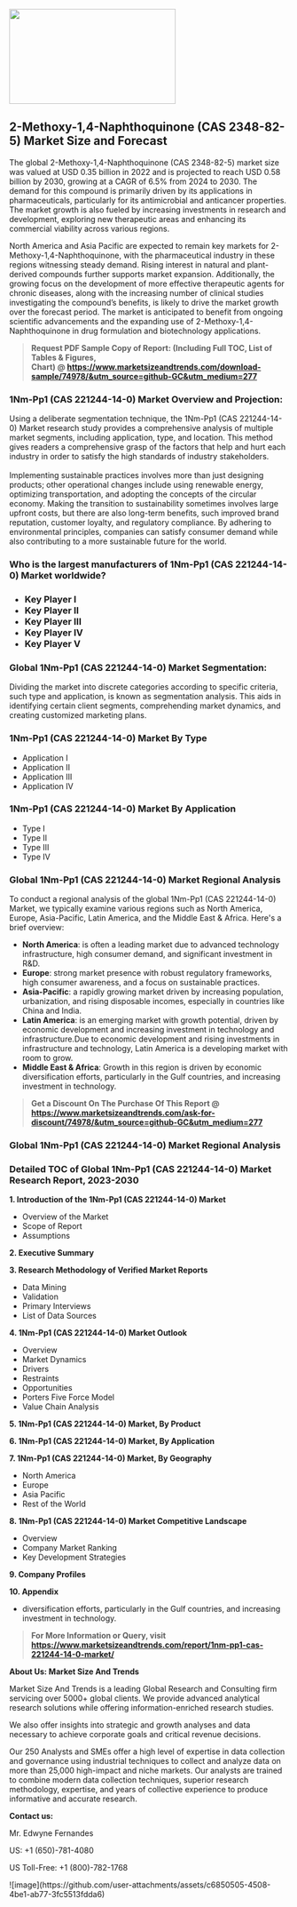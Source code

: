 <p><img class="alignnone size-medium wp-image-20088" src="https://ffe5etoiles.com/wp-content/uploads/2024/12/MST1-300x171.png" alt="" width="300" height="171" /></p><h2>2-Methoxy-1,4-Naphthoquinone (CAS 2348-82-5) Market Size and Forecast</h2><p>The global 2-Methoxy-1,4-Naphthoquinone (CAS 2348-82-5) market size was valued at USD 0.35 billion in 2022 and is projected to reach USD 0.58 billion by 2030, growing at a CAGR of 6.5% from 2024 to 2030. The demand for this compound is primarily driven by its applications in pharmaceuticals, particularly for its antimicrobial and anticancer properties. The market growth is also fueled by increasing investments in research and development, exploring new therapeutic areas and enhancing its commercial viability across various regions.</p><p>North America and Asia Pacific are expected to remain key markets for 2-Methoxy-1,4-Naphthoquinone, with the pharmaceutical industry in these regions witnessing steady demand. Rising interest in natural and plant-derived compounds further supports market expansion. Additionally, the growing focus on the development of more effective therapeutic agents for chronic diseases, along with the increasing number of clinical studies investigating the compound’s benefits, is likely to drive the market growth over the forecast period. The market is anticipated to benefit from ongoing scientific advancements and the expanding use of 2-Methoxy-1,4-Naphthoquinone in drug formulation and biotechnology applications.</p></p><blockquote id="" class=""><strong>Request PDF Sample Copy of Report: (Including Full TOC, List of Tables &amp; Figures, Chart)&nbsp;@&nbsp;<strong><a href="https://www.marketsizeandtrends.com/download-sample/74978/&utm_source=github-GC&utm_medium=277" target="_blank">https://www.marketsizeandtrends.com/download-sample/74978/&utm_source=github-GC&utm_medium=277</a></strong></strong></blockquote><h3 id="" class="">1Nm-Pp1 (CAS 221244-14-0) Market&nbsp;Overview and Projection:</h3><p id="" class="">Using a deliberate segmentation technique, the 1Nm-Pp1 (CAS 221244-14-0) Market research study provides a comprehensive analysis of multiple market segments, including application, type, and location. This method gives readers a comprehensive grasp of the factors that help and hurt each industry in order to satisfy the high standards of industry stakeholders. <br /> <br />Implementing sustainable practices involves more than just designing products; other operational changes include using renewable energy, optimizing transportation, and adopting the concepts of the circular economy. Making the transition to sustainability sometimes involves large upfront costs, but there are also long-term benefits, such improved brand reputation, customer loyalty, and regulatory compliance. By adhering to environmental principles, companies can satisfy consumer demand while also contributing to a more sustainable future for the world.</p><h3 id="" class="">Who is the largest manufacturers of&nbsp;1Nm-Pp1 (CAS 221244-14-0) Market worldwide?</h3><h3 class=""><p><ul><li>Key Player I </li><li> Key Player II </li><li> Key Player III </li><li> Key Player IV </li><li> Key Player V</li></ul></p></h3><h3 id="" class="">Global&nbsp;1Nm-Pp1 (CAS 221244-14-0) Market Segmentation:</h3><p id="" class="">Dividing the market into discrete categories according to specific criteria, such type and application, is known as segmentation analysis. This aids in identifying certain client segments, comprehending market dynamics, and creating customized marketing plans.</p><h3 id="" class="">1Nm-Pp1 (CAS 221244-14-0) Market&nbsp;By Type</h3><p><p><ul><li>Application I</li><li> Application II</li><li> Application III</li><li> Application IV</p></li></ul></p></p><h3 id="" class="">1Nm-Pp1 (CAS 221244-14-0) Market&nbsp;By Application</h3><p class=""><p><ul><li>Type I</li><li> Type II</li><li> Type III</li><li> Type IV</li></ul></p></p><h3 id="" class="">Global 1Nm-Pp1 (CAS 221244-14-0) Market Regional Analysis</h3><p id="" class="">To conduct a regional analysis of the global 1Nm-Pp1 (CAS 221244-14-0) Market, we typically examine various regions such as North America, Europe, Asia-Pacific, Latin America, and the Middle East &amp; Africa. Here's a brief overview:</p><ul><li><strong>North America</strong>: is often a leading market due to advanced technology infrastructure, high consumer demand, and significant investment in R&amp;D.</li><li><strong>Europe</strong>: strong market presence with robust regulatory frameworks, high consumer awareness, and a focus on sustainable practices.</li><li><strong>Asia-Pacific</strong>: a rapidly growing market driven by increasing population, urbanization, and rising disposable incomes, especially in countries like China and India.</li><li><strong>Latin America</strong>: is an emerging market with growth potential, driven by economic development and increasing investment in technology and infrastructure.Due to economic development and rising investments in infrastructure and technology, Latin America is a developing market with room to grow.</li><li><strong>Middle East &amp; Africa</strong>: Growth in this region is driven by economic diversification efforts, particularly in the Gulf countries, and increasing investment in technology.</li></ul><blockquote id="" class=""><strong>Get a Discount On The Purchase Of This Report @ <strong><a href="https://www.marketsizeandtrends.com/ask-for-discount/74978/&utm_source=github-GC&utm_medium=277" target="_blank">https://www.marketsizeandtrends.com/ask-for-discount/74978/&utm_source=github-GC&utm_medium=277</a></strong></strong></blockquote><h3 id="" class="">Global 1Nm-Pp1 (CAS 221244-14-0) Market Regional Analysis</h3><h3 id="" class="">Detailed TOC of Global 1Nm-Pp1 (CAS 221244-14-0) Market Research Report, 2023-2030</h3><p id="" class=""><strong>1. Introduction of the 1Nm-Pp1 (CAS 221244-14-0) Market</strong></p><ul><li>Overview of the Market</li><li>Scope of Report</li><li>Assumptions</li></ul><p id="" class=""><strong>2. Executive Summary</strong></p><p id="" class=""><strong>3. Research Methodology of Verified Market Reports</strong></p><ul><li>Data Mining</li><li>Validation</li><li>Primary Interviews</li><li>List of Data Sources</li></ul><p id="" class=""><strong>4. 1Nm-Pp1 (CAS 221244-14-0) Market Outlook</strong></p><ul><li>Overview</li><li>Market Dynamics</li><li>Drivers</li><li>Restraints</li><li>Opportunities</li><li>Porters Five Force Model</li><li>Value Chain Analysis</li></ul><p id="" class=""><strong>5. 1Nm-Pp1 (CAS 221244-14-0) Market, By Product</strong></p><p id="" class=""><strong>6. 1Nm-Pp1 (CAS 221244-14-0) Market, By Application</strong></p><p id="" class=""><strong>7. 1Nm-Pp1 (CAS 221244-14-0) Market, By Geography</strong></p><ul><li>North America</li><li>Europe</li><li>Asia Pacific</li><li>Rest of the World</li></ul><p id="" class=""><strong>8. 1Nm-Pp1 (CAS 221244-14-0) Market Competitive Landscape</strong></p><ul><li>Overview</li><li>Company Market Ranking</li><li>Key Development Strategies</li></ul><p id="" class=""><strong>9. Company Profiles</strong></p><p id="" class=""><strong>10. Appendix</strong></p><ul><li>diversification efforts, particularly in the Gulf countries, and increasing investment in technology.</li></ul><blockquote id="" class=""><strong>For More Information or Query, visit <strong><strong><a href="https://www.marketsizeandtrends.com/report/1nm-pp1-cas-221244-14-0-market/" target="_blank">https://www.marketsizeandtrends.com/report/1nm-pp1-cas-221244-14-0-market/</a></strong></strong></strong></blockquote><p id="" class=""><strong>About Us: Market Size And Trends</strong></p><p id="" class="">Market Size And Trends is a leading Global Research and Consulting firm servicing over 5000+ global clients. We provide advanced analytical research solutions while offering information-enriched research studies.</p><p id="" class="">We also offer insights into strategic and growth analyses and data necessary to achieve corporate goals and critical revenue decisions.</p><p id="" class="">Our 250 Analysts and SMEs offer a high level of expertise in data collection and governance using industrial techniques to collect and analyze data on more than 25,000 high-impact and niche markets. Our analysts are trained to combine modern data collection techniques, superior research methodology, expertise, and years of collective experience to produce informative and accurate research.</p><p id="" class=""><strong>Contact us:</strong></p><p id="" class="">Mr. Edwyne Fernandes</p><p id="" class="">US: +1 (650)-781-4080</p><p id="" class="">US Toll-Free: +1 (800)-782-1768</p>
![image](https://github.com/user-attachments/assets/c6850505-4508-4be1-ab77-3fc5513fdda6)
